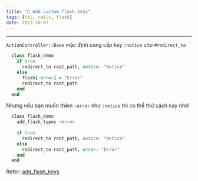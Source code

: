 ```yaml
---
title: "🥦 Add custom flash keys"
tags: [til, rails, flash]
date: 2022-10-07
---
```


---

`ActionController::Base` mặc định cung cấp key `:notice` cho `#redirect_to`   
```ruby
  class flash_demo
    if true
      redirect_to root_path, notice: "Notice"
    else
      flash[:error] = "Error"
      redirect_to root_path
    end
  end
```

Nhưng nếu bạn muốn thêm `:error` như `:notice` thì có thể thử cách này nhé!
```ruby
  class flash_demo
    add_flash_types :error
    
    if true
      redirect_to root_path, notice: "Notice"
    else
      redirect_to root_path, error: "Error"
    end
  end
```

Refer: [add_flash_keys](https://til.hashrocket.com/posts/ouyfd1cpfu-add-custom-flash-keys)